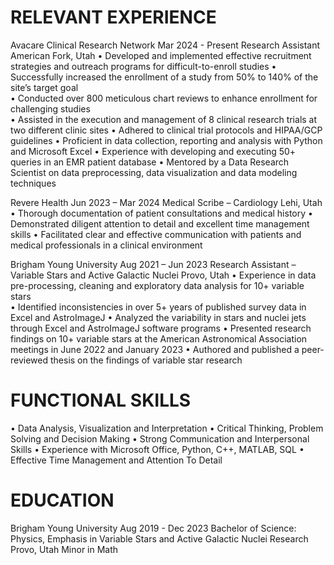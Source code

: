 # RELEVANT EXPERIENCE 
Avacare Clinical Research Network                                                                                      Mar 2024 - Present 
Research Assistant                                                                                                                  American Fork, Utah 
•	Developed and implemented effective recruitment strategies and outreach programs for difficult-to-enroll studies 
•	Successfully increased the enrollment of a study from 50% to 140% of the site’s target goal  
•	Conducted over 800 meticulous chart reviews to enhance enrollment for challenging studies  
•	Assisted in the execution and management of 8 clinical research trials at two different clinic sites 
•	Adhered to clinical trial protocols and HIPAA/GCP guidelines 
•	Proficient in data collection, reporting and analysis with Python and Microsoft Excel 
•	Experience with developing and executing 50+ queries in an EMR patient database 
•	Mentored by a Data Research Scientist on data preprocessing, data visualization and data modeling techniques 

Revere Health                                                                                                                       Jun 2023 – Mar 2024 
Medical Scribe – Cardiology                                                                                                                  Lehi, Utah 
•	Thorough documentation of patient consultations and medical history 
•	Demonstrated diligent attention to detail and excellent time management skills 
•	Facilitated clear and effective communication with patients and medical professionals in a clinical environment 

Brigham Young University                                                                                                  Aug 2021 – Jun 2023 
Research Assistant – Variable Stars and Active Galactic Nuclei                                                         Provo, Utah 
•	Experience in data pre-processing, cleaning and exploratory data analysis for 10+ variable stars  
•	Identified inconsistencies in over 5+ years of published survey data in Excel and AstroImageJ 
•	Analyzed the variability in stars and nuclei jets through Excel and AstroImageJ software programs 
•	Presented research findings on 10+ variable stars at the American Astronomical Association meetings in June 2022 and January 2023 
•	Authored and published a peer-reviewed thesis on the findings of variable star research  

# FUNCTIONAL SKILLS 
•	Data Analysis, Visualization and Interpretation 
•	Critical Thinking, Problem Solving and Decision Making 
•	Strong Communication and Interpersonal Skills 
•	Experience with Microsoft Office, Python, C++, MATLAB, SQL 
•	Effective Time Management and Attention To Detail 
 
# EDUCATION 
Brigham Young University                                                                                                 Aug 2019 - Dec 2023 
Bachelor of Science: Physics, Emphasis in Variable Stars and Active Galactic Nuclei Research               Provo, Utah 
Minor in Math                                                     


